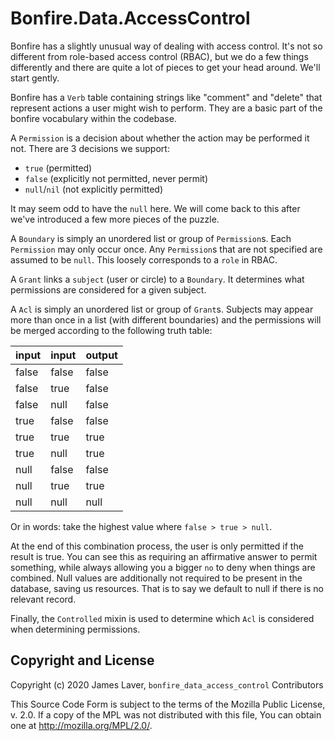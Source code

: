 # Bonfire.Data.AccessControl

Bonfire has a slightly unusual way of dealing with access control.
It's not so different from role-based access control (RBAC), but we do
a few things differently and there are quite a lot of pieces to get
your head around. We'll start gently.

Bonfire has a `Verb` table containing strings like "comment" and
"delete" that represent actions a user might wish to perform. They are
a basic part of the bonfire vocabulary within the codebase.

A `Permission` is a decision about whether the action may be performed
it not. There are 3 decisions we support:

* `true` (permitted)
* `false` (explicitly not permitted, never permit)
* `null`/`nil` (not explicitly permitted)

It may seem odd to have the `null` here. We will come back to this
after we've introduced a few more pieces of the puzzle.

A `Boundary` is simply an unordered list or group of `Permission`s. Each
`Permission` may only occur once. Any `Permission`s that are not specified
are assumed to be `null`. This loosely corresponds to a `role` in RBAC.

A `Grant` links a `subject` (user or circle) to a `Boundary`. It
determines what permissions are considered for a given subject.

A `Acl` is simply an unordered list or group of `Grant`s. Subjects may
appear more than once in a list (with different boundaries) and the
permissions will be merged according to the following truth table:

| input | input | output |
|-------|-------|--------|
| false | false | false  |
| false | true  | false  |
| false | null  | false  |
| true  | false | false  |
| true  | true  | true   |
| true  | null  | true   |
| null  | false | false  |
| null  | true  | true   |
| null  | null  | null   |

Or in words: take the highest value where `false > true > null`.

At the end of this combination process, the user is only permitted if
the result is true. You can see this as requiring an affirmative
answer to permit something, while always allowing you a bigger `no` to
deny when things are combined. Null values are additionally not
required to be present in the database, saving us resources. That is
to say we default to null if there is no relevant record.

Finally, the `Controlled` mixin is used to determine which `Acl` is
considered when determining permissions.

## Copyright and License

Copyright (c) 2020 James Laver, `bonfire_data_access_control` Contributors

This Source Code Form is subject to the terms of the Mozilla Public
License, v. 2.0. If a copy of the MPL was not distributed with this
file, You can obtain one at http://mozilla.org/MPL/2.0/.

